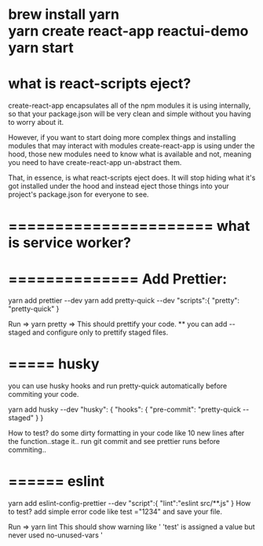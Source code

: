 brew install yarn  
yarn create react-app reactui-demo
yarn start
=============================
what is react-scripts eject?
=============================
create-react-app encapsulates all of the npm modules it is using internally, so that your package.json will be very clean and simple without you having to worry about it.

However, if you want to start doing more complex things and installing modules that may interact with modules create-react-app is using under the hood, those new modules need to know what is available and not, meaning you need to have create-react-app un-abstract them.

That, in essence, is what react-scripts eject does. It will stop hiding what it's got installed under the hood and instead eject those things into your project's package.json for everyone to see.

======================
what is service worker?
======================

==============
Add Prettier:
==============
yarn add prettier --dev
yarn add pretty-quick --dev
"scripts":{
"pretty": "pretty-quick"
}

Run => yarn pretty => This should prettify your code.
\*\* you can add --staged and configure only to prettify staged files.

=====
husky
=====
you can use husky hooks and run pretty-quick automatically before commiting your code.

yarn add husky --dev
"husky": {
"hooks": {
"pre-commit": "pretty-quick --staged"
}
}

How to test?
do some dirty formatting in your code like 10 new lines after the function..stage it.. run git commit and see prettier runs before commiting..

======
eslint
======
yarn add eslint-config-prettier --dev
"script":{
"lint":"eslint src/\*\*.js"
}
How to test?
add simple error code like test ="1234" and save your file.

Run => yarn lint
This should show warning like ' 'test' is assigned a value but never used no-unused-vars '
